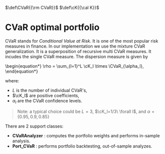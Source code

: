 [//]: <> (Latex definitions:)
$\def\CVaR{{\rm CVaR}}$
$\def\cK{{\cal K}}$


# CVaR optimal portfolio <a name="TOP">

CVaR stands for *Conditional Value at Risk*. It is one of the most popular risk
measures in finance.
In our implementation we use the
mixture CVaR generalization. It is a superposition of recursive multi CVaR
measures. It incudes the single CVaR measure.
The dispersion measure is given by

\begin{equation*}
	\rho = \sum_{l=1}^L \cK_l \times \CVaR_{\alpha_l},
\end{equation*}

where:

* $L$ is the number of individual CVaR's,
* $\cK_l$ are positive coefficients,
* $\alpha_l$ are the CVaR confidence levels.

> Note: a typical choice could be $L=3$, $\cK_l=1/3\ \forall l$,
and $\alpha=\{0.95, 0.9, 0.85\}$

There are 2 support classes:

* **CVaRAnalyzer** : computes the portfolio weights and performs in-sample
analysis.
* **Port_CVaR** : performs portfolio backtesting, out-of-sample analyzes.
